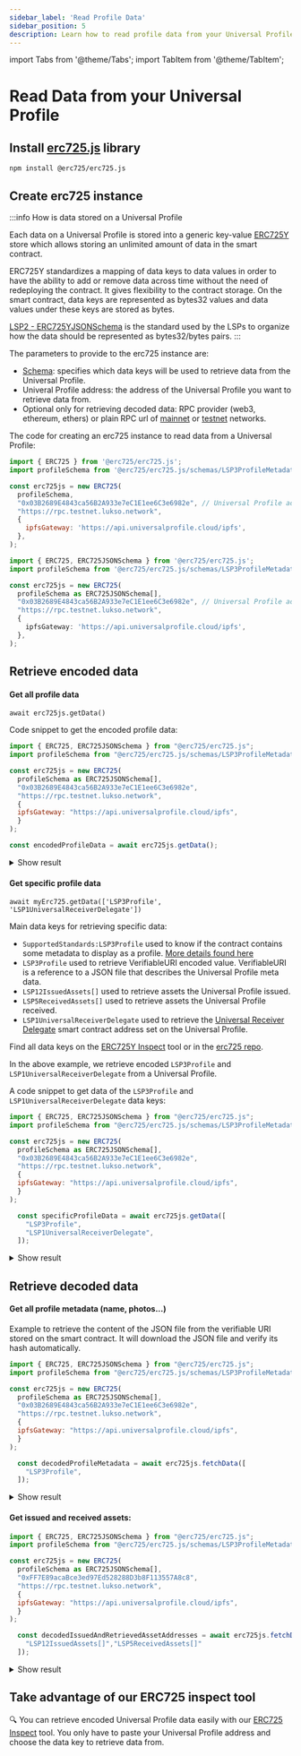 ```yaml
---
sidebar_label: 'Read Profile Data'
sidebar_position: 5
description: Learn how to read profile data from your Universal Profile.
---
```


import Tabs from '@theme/Tabs';
import TabItem from '@theme/TabItem';

# Read Data from your Universal Profile

## Install [erc725.js](https://npmjs.com/package/@erc725/erc725.js) library

```shell
npm install @erc725/erc725.js
```

## Create erc725 instance

:::info How is data stored on a Universal Profile

Each data on a Universal Profile is stored into a generic key-value [ERC725Y](https://github.com/ethereum/ercs/blob/master/ERCS/erc-725.md#erc725y) store which allows storing an unlimited amount of data in the smart contract.

ERC725Y standardizes a mapping of data keys to data values in order to have the ability to add or remove data across time without the need of redeploying the contract. It gives flexibility to the contract storage. On the smart contract, data keys are represented as bytes32 values and data values under these keys are stored as bytes.

[LSP2 - ERC725YJSONSchema](../../../standards/generic-standards/lsp2-json-schema) is the standard used by the LSPs to organize how the data should be represented as bytes32/bytes pairs.
:::

The parameters to provide to the erc725 instance are:

- [Schema](https://github.com/ERC725Alliance/erc725.js/tree/develop/schemas): specifies which data keys will be used to retrieve data from the Universal Profile.
- Univeral Profile address: the address of the Universal Profile you want to retrieve data from.
- Optional only for retrieving decoded data: RPC provider (web3, ethereum, ethers) or plain RPC url of [mainnet](../../../networks/mainnet/parameters.md) or [testnet](../../../networks/testnet/parameters.md) networks.

The code for creating an erc725 instance to read data from a Universal Profile:

<Tabs>

  <TabItem value="javascript" label="JavaScript">

<!-- prettier-ignore-start -->

```js
import { ERC725 } from '@erc725/erc725.js';
import profileSchema from '@erc725/erc725.js/schemas/LSP3ProfileMetadata.json';

const erc725js = new ERC725(
  profileSchema,
  "0x03B2689E4843ca56B2A933e7eC1E1ee6C3e6982e", // Universal Profile address
  "https://rpc.testnet.lukso.network",
  {
    ipfsGateway: 'https://api.universalprofile.cloud/ipfs',
  },
);
```

<!-- prettier-ignore-end -->

  </TabItem>
  <TabItem value="typescript" label="TypeScript">

<!-- prettier-ignore-start -->

```ts
import { ERC725, ERC725JSONSchema } from '@erc725/erc725.js';
import profileSchema from '@erc725/erc725.js/schemas/LSP3ProfileMetadata.json';

const erc725js = new ERC725(
  profileSchema as ERC725JSONSchema[], 
  "0x03B2689E4843ca56B2A933e7eC1E1ee6C3e6982e", // Universal Profile address
  "https://rpc.testnet.lukso.network",
  {
    ipfsGateway: 'https://api.universalprofile.cloud/ipfs',
  },
);
```
<!-- prettier-ignore-end -->

  </TabItem>
</Tabs>

## Retrieve encoded data

#### Get all profile data

`await erc725js.getData()`

Code snippet to get the encoded profile data:

```js
import { ERC725, ERC725JSONSchema } from "@erc725/erc725.js";
import profileSchema from "@erc725/erc725.js/schemas/LSP3ProfileMetadata.json";

const erc725js = new ERC725(
  profileSchema as ERC725JSONSchema[],
  "0x03B2689E4843ca56B2A933e7eC1E1ee6C3e6982e",
  "https://rpc.testnet.lukso.network",
  {
  ipfsGateway: "https://api.universalprofile.cloud/ipfs",
  }
);

const encodedProfileData = await erc725js.getData();
```

<details>
    <summary>Show result</summary>

```js
[
  {
    key: '0xeafec4d89fa9619884b600005ef83ad9559033e6e941db7d7c495acdce616347',
    name: 'SupportedStandards:LSP3Profile',
    value: '0x5ef83ad9',
  },
  {
    key: '0x5ef83ad9559033e6e941db7d7c495acdce616347d28e90c7ce47cbfcfcad3bc5',
    name: 'LSP3Profile',
    value: {
      verification: [Object],
      url: 'ipfs://QmPNk4GXUDVSpkMYS9ySLj4r7WJYNBLG986GFPqfRJPL8E',
    },
  },
  {
    key: '0x7c8c3416d6cda87cd42c71ea1843df28ac4850354f988d55ee2eaa47b6dc05cd',
    name: 'LSP12IssuedAssets[]',
    value: [],
  },
  {
    key: '0x6460ee3c0aac563ccbf76d6e1d07bada78e3a9514e6382b736ed3f478ab7b90b',
    name: 'LSP5ReceivedAssets[]',
    value: [],
  },
  {
    key: '0x0cfc51aec37c55a4d0b1a65c6255c4bf2fbdf6277f3cc0730c45b828b6db8b47',
    name: 'LSP1UniversalReceiverDelegate',
    value: '0x7870C5B8BC9572A8001C3f96f7ff59961B23500D',
  },
];
```

</details>

#### Get specific profile data

`await myErc725.getData(['LSP3Profile', 'LSP1UniversalReceiverDelegate'])`

Main data keys for retrieving specific data:

- `SupportedStandards:LSP3Profile` used to know if the contract contains some metadata to display as a profile. [More details found here](../../../standards/universal-profile/lsp3-profile-metadata#supportedstandardslsp3profile)
- `LSP3Profile` used to retrieve VerifiableURI encoded value. VerifiableURI is a reference to a JSON file that describes the Universal Profile meta data.
- `LSP12IssuedAssets[]` used to retrieve assets the Universal Profile issued.
- `LSP5ReceivedAssets[]` used to retrieve assets the Universal Profile received.
- `LSP1UniversalReceiverDelegate` used to retrieve the [Universal Receiver Delegate](../../../standards/generic-standards/lsp1-universal-receiver/) smart contract address set on the Universal Profile.

Find all data keys on the [ERC725Y Inspect](https://erc725-inspect.lukso.tech/data-fetcher) tool or in the [erc725 repo](https://github.com/ERC725Alliance/erc725.js/tree/develop/schemas).

In the above example, we retrieve encoded `LSP3Profile` and `LSP1UniversalReceiverDelegate` from a Universal Profile.

A code snippet to get data of the `LSP3Profile` and `LSP1UniversalReceiverDelegate` data keys:

```js
import { ERC725, ERC725JSONSchema } from "@erc725/erc725.js";
import profileSchema from "@erc725/erc725.js/schemas/LSP3ProfileMetadata.json";

const erc725js = new ERC725(
  profileSchema as ERC725JSONSchema[],
  "0x03B2689E4843ca56B2A933e7eC1E1ee6C3e6982e",
  "https://rpc.testnet.lukso.network",
  {
  ipfsGateway: "https://api.universalprofile.cloud/ipfs",
  }
);

  const specificProfileData = await erc725js.getData([
    "LSP3Profile",
    "LSP1UniversalReceiverDelegate",
  ]);
```

<details>
    <summary>Show result</summary>

```js
[
  {
    key: '0x5ef83ad9559033e6e941db7d7c495acdce616347d28e90c7ce47cbfcfcad3bc5',
    name: 'LSP3Profile',
    value: {
      verification: {
        method: 'keccak256(utf8)',
        data: '0x598c2707d6bd256489e5de43f60f532f6541c6785c94f85a348e9bcbd7bdf4d6',
      },
      url: 'ipfs://QmPNk4GXUDVSpkMYS9ySLj4r7WJYNBLG986GFPqfRJPL8E',
    },
  },
  {
    key: '0x0cfc51aec37c55a4d0b1a65c6255c4bf2fbdf6277f3cc0730c45b828b6db8b47',
    name: 'LSP1UniversalReceiverDelegate',
    value: '0x7870C5B8BC9572A8001C3f96f7ff59961B23500D',
  },
];
```

</details>

## Retrieve decoded data

#### Get all profile metadata (name, photos...)

Example to retrieve the content of the JSON file from the verifiable URI stored on the smart contract. It will download the JSON file and verify its hash automatically.

```js
import { ERC725, ERC725JSONSchema } from "@erc725/erc725.js";
import profileSchema from "@erc725/erc725.js/schemas/LSP3ProfileMetadata.json";

const erc725js = new ERC725(
  profileSchema as ERC725JSONSchema[],
  "0x03B2689E4843ca56B2A933e7eC1E1ee6C3e6982e",
  "https://rpc.testnet.lukso.network",
  {
  ipfsGateway: "https://api.universalprofile.cloud/ipfs",
  }
);

  const decodedProfileMetadata = await erc725js.fetchData([
    "LSP3Profile",
  ]);
```

<details>
    <summary>Show result</summary>

```js
[
  {
    key: '0x5ef83ad9559033e6e941db7d7c495acdce616347d28e90c7ce47cbfcfcad3bc5',
    name: 'LSP3Profile',
    value: {
      LSP3Profile: {
        name: 'testname',
        description: '',
        tags: ['profile'],
        links: [],
        profileImage: [[Object], [Object], [Object], [Object], [Object]],
        backgroundImage: [],
      },
    },
  },
];
```

</details>

 #### Get issued and received assets:

```js
import { ERC725, ERC725JSONSchema } from "@erc725/erc725.js";
import profileSchema from "@erc725/erc725.js/schemas/LSP3ProfileMetadata.json";

const erc725js = new ERC725(
  profileSchema as ERC725JSONSchema[],
  "0xFF7E89acaBce3ed97Ed528288D3b8F113557A8c8",
  "https://rpc.testnet.lukso.network",
  {
  ipfsGateway: "https://api.universalprofile.cloud/ipfs",
  }
);

  const decodedIssuedAndRetrievedAssetAddresses = await erc725js.fetchData([
    "LSP12IssuedAssets[]","LSP5ReceivedAssets[]"
  ]);

```

<details>
    <summary>Show result</summary>

```js
[
  {
    key: '0x7c8c3416d6cda87cd42c71ea1843df28ac4850354f988d55ee2eaa47b6dc05cd',
    name: 'LSP12IssuedAssets[]',
    value: [],
  },
  {
    key: '0x6460ee3c0aac563ccbf76d6e1d07bada78e3a9514e6382b736ed3f478ab7b90b',
    name: 'LSP5ReceivedAssets[]',
    value: [
      '0xc3B1c63b598Ee41a4BfCE56ecCA802dCD5D5241F',
      '0xFc4D463F888D0097f596aac83cBe70F5C2F5641d',
      '0x74770d4568DBb5E466c45D128cB3A535EB7291eC',
      '0x6dA30e7a8064eAbcA9220AB088514Fc8a131E719',
      '0x85134C7bb2Aa2ee019e64d654B289F738344B2ee',
      '0xB9dE32D8CaAcf5D2d1f30e3006553e25D46b569F',
      '0xD1FBFC22B2424be1E32d3Ee1dCB5306439F0f2A9',
      '0x8b08eeb9183081De7e2D4ae49fAD4afb56E31Ab4',
      '0x0428AFd3F122a65D023A6863F691e49fcc7B0f44',
      '0x50875607ca35c840Bc55ac6D0ce1c3C9c61D65a5',
    ],
  },
];
```

</details>

## Take advantage of our ERC725 inspect tool

🔍 You can retrieve encoded Universal Profile data easily with our [ERC725 Inspect](https://erc725-inspect.lukso.tech/data-fetcher) tool. You only have to paste your Universal Profile address and choose the data key to retrieve data from.
